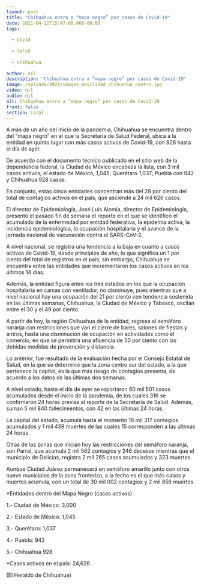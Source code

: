 ```yaml
---
layout: post
title: "Chihuahua entra a “mapa negro” por casos de Covid-19"
date: 2021-04-12T15:47:00.000-06:00
tags:
  
  - Covid
  
  - Salud
  
  - chihuahua
  
author: nil
description: "Chihuahua entra a “mapa negro” por casos de Covid-19"
image: /uploads/2021/images-movilidad_chihuahua_centro.jpg
video: nil
audio: nil
alt: Chihuahua entra a “mapa negro” por casos de Covid-19
front: false
section: Local
---
```


A más de un año del inicio de la pandemia, Chihuahua se encuentra dentro del “mapa negro” en el que la Secretaría de Salud Federal, ubica a la entidad en quinto lugar con más casos activos de Covid-19, con 928 hasta el día de ayer.

De acuerdo con el documento técnico publicado en el sitio web de la dependencia federal, la Ciudad de México encabeza la lista, con 3 mil casos activos; el estado de México, 1,045; Querétaro 1,037; Puebla con 942 y Chihuahua 928 casos.

En conjunto, estas cinco entidades concentran más del 28 por ciento del total de contagios activos en el país, que asciende a 24 mil 626 casos.

El director de Epidemiología, José Luis Alomía, director de Epidemiología, presentó el pasado fin de semana el reporte en el que se identificó el acumulado de la enfermedad por entidad federativa, la epidemia activa, la incidencia epidemiológica, la ocupación hospitalaria y el avance de la jornada nacional de vacunación contra el SARS-CoV-2.

A nivel nacional, se registra una tendencia a la baja en cuanto a casos activos de Covid-19, desde principios de año, lo que significa un 1 por ciento del total de registros en el país, sin embargo, Chihuahua se encuentra entre las entidades que incrementaron los casos activos en los últimos 14 días.

Además, la entidad figura entre los tres estados en los que la ocupación hospitalaria en camas con ventilador, no disminuye, pues mientras que a nivel nacional hay una ocupación del 21 por ciento con tendencia sostenida en las últimas semanas, Chihuahua, la Ciudad de México y Tabasco, oscilan entre el 30 y el 49 por ciento.

A partir de hoy, la región Chihuahua de la entidad, regresa al semáforo naranja con restricciones que van el cierre de bares, salones de fiestas y antros, hasta una disminución de ocupación en actividades como el comercio, en que se permitirá una afluencia de 50 por ciento con las debidas medidas de prevención y distancia.

Lo anterior, fue resultado de la evaluación hecha por el Consejo Estatal de Salud, en la que se determinó que la zona centro sur del estado, a la que pertenece la capital, es la que más riesgo de contagios presenta, de acuerdo a los datos de las últimas dos semanas.

A nivel estado, hasta el día de ayer se reportaron 60 mil 501 casos acumulados desde el inicio de la pandemia, de los cuales 316 se confirmaron 24 horas previas al reporte de la Secretaría de Salud. Además, suman 5 mil 840 fallecimientos, con 42 en las últimas 24 horas.

La capital del estado, acumula hasta el momento 16 mil 317 contagios acumulados y 1 mil 439 muertes de las cuales 15 corresponden a las últimas 24 horas.

Otras de las zonas que inician hoy las restricciones del semáforo naranja, son Parral, que acumula 2 mil 562 contagios y 246 decesos mientras que el municipio de Delicias, registra 2 mil 265 casos acumulados y 323 muertes.

Aunque Ciudad Juárez permanecerá en semáforo amarillo junto con otros nueve municipios de la zona fronteriza, a la fecha es el que más casos y muertes acumula, con un total de 30 mil 002 contagios y 2 mil 856 muertes.

*Entidades dentro del Mapa Negro (casos activos)

1.- Ciudad de México: 3,000

2.- Estado de México: 1,045

3.- Querétaro: 1,037

4.- Puebla: 942

5.- Chihuahua 928

*Casos activos en el país: 24,626

(El Heraldo de Chihuahua)